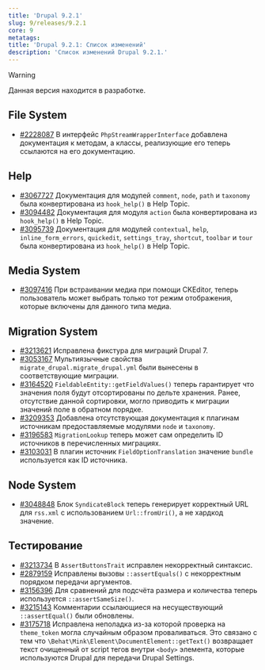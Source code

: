 ```yaml
---
title: 'Drupal 9.2.1'
slug: 9/releases/9.2.1
core: 9
metatags:
title: 'Drupal 9.2.1: Список изменений'
description: 'Список изменений Drupal 9.2.1.'
---
```


> [!WARNING]
> Данная версия находится в разработке.

## File System

* [#2228087](https://www.drupal.org/project/drupal/issues/2228087) В интерфейс `PhpStreamWrapperInterface` добавлена документация к методам, а классы, реализующие его теперь ссылаются на его документацию.

## Help

* [#3067727](https://www.drupal.org/project/drupal/issues/3067727) Документация для модулей `comment`, `node`, `path` и `taxonomy` была конвертирована из `hook_help()` в Help Topic.
* [#3094482](https://www.drupal.org/project/drupal/issues/3094482) Документация для модуля `action` была конвертирована из `hook_help()` в Help Topic.
* [#3095739](https://www.drupal.org/project/drupal/issues/3095739) Документация для модулей `contextual`, `help`, `inline_form_errors`, `quickedit`, `settings_tray`, `shortcut`, `toolbar`  и `tour` была конвертирована из `hook_help()` в Help Topic.

## Media System

* [#3097416](https://www.drupal.org/project/drupal/issues/3097416) При встраивании медиа при помощи CKEditor, теперь пользователь может выбрать только тот режим отображения, которые включены для данного типа медиа.

## Migration System

* [#3213621](https://www.drupal.org/project/drupal/issues/3213621) Исправлена фикстура для миграций Drupal 7.
* [#3053167](https://www.drupal.org/project/drupal/issues/3053167) Мультиязычные свойства `migrate_drupal.migrate_drupal.yml` были вынесены в соответствующие миграции.
* [#3164520](https://www.drupal.org/project/drupal/issues/3164520) `FieldableEntity::getFieldValues()` теперь гарантирует что значения поля будут отсортированы по дельте хранения. Ранее, отсутствие данной сортировки, могло приводить к миграции значений поле в обратном порядке.
* [#3209353](https://www.drupal.org/project/drupal/issues/3209353) Добавлена отсутствующая документация к плагинам источникам предоставляемые модулями `node` и `taxonomy`.
* [#3196583](https://www.drupal.org/project/drupal/issues/3196583) `MigrationLookup` теперь может сам определить ID источников в перечисленных миграциях.
* [#3103031](https://www.drupal.org/project/drupal/issues/3103031) В плагин источник `FieldOptionTranslation` значение `bundle` используется как ID источника.

## Node System

* [#3048848](https://www.drupal.org/project/drupal/issues/3048848) Блок `SyndicateBlock` теперь генерирует корректный URL для `rss.xml` с использованием `Url::fromUri()`, а не хардкод значение.

## Тестирование

* [#3213734](https://www.drupal.org/project/drupal/issues/3213734) В `AssertButtonsTrait` исправлен некорректный синтаксис.
* [#2879159](https://www.drupal.org/project/drupal/issues/2879159) Исправлены вызовы `::assertEquals()` с некорректным порядком передачи аргументов.
* [#3156396](https://www.drupal.org/project/drupal/issues/3156396) Для сравнений для подсчёта размера и количества теперь используется `::assertSameSize()`.
* [#3215143](https://www.drupal.org/project/drupal/issues/3215143) Комментарии ссылающиеся на несуществующий `::assertEqual()` были обновлены.
* [#3175718](https://www.drupal.org/project/drupal/issues/3175718) Исправлена неполадка из-за которой проверка на `theme_token` могла случайным образом проваливаться. Это связано с тем что `\Behat\Mink\Element\DocumentElement::getText()` возвращает текст очищенный от script тегов внутри `<body>` элемента, которые используются Drupal для передачи Drupal Settings.
